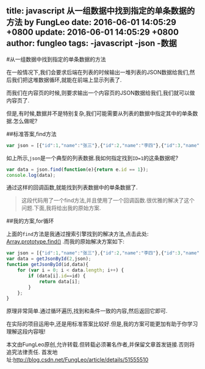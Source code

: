 title: javascript 从一组数据中找到指定的单条数据的方法 by FungLeo
date: 2016-06-01 14:05:29 +0800
update: 2016-06-01 14:05:29 +0800
author: fungleo
tags:
    -javascript
    -json
    -数据
---

#从一组数据中找到指定的单条数据的方法

在一般情况下,我们会要求后端在列表的时候输出一堆列表的JSON数据给我们,然后我们把这堆数据循环,就能在前端上显示列表了.

而我们在内容页的时候,则要求输出一个内容页的JSON数据给我们,我们就可以做内容页了.

但是,有时候,数据并不是特别复杂,我们可能需要从列表的数据中指定其中的单条数据.怎么做呢?

##标准答案,find方法

```javascript
var json = [{"id":1,"name":"张三"},{"id":2,"name":"李四"},{"id":3,"name":"王五"}];
```
如上所示,`json`是一个典型的列表数据.我如何指定找到`ID=1`的这条数据呢?

```javascript
var data = json.find(function(e){return e.id == 1});
console.log(data);
```
通过这样的回调函数,就能找到列表数据中的单条数据了.

>这段代码用了一个find方法,并且使用了一个回调函数.很优雅的解决了这个问题.下面,我将给出我的原始方案.

##我的方案,for循环

上面的`find`方法是我通过搜索引擎找到的解决方法,点击此处: [Array.prototype.find()](https://developer.mozilla.org/en-US/docs/Web/JavaScript/Reference/Global_Objects/Array/find) .而我的原始解决方案如下:

```javascript
var json = [{"id":1,"name":"张三"},{"id":2,"name":"李四"},{"id":3,"name":"王五"}];
var data = getJsonById(2,json);
function getJsonById(id,data){
	for (var i = 0; i < data.length; i++) {
		if (data[i].id==id) {
			return data[i];
		}
	};
}
```
原理非常简单.通过循环遍历,找到和条件一致的内容,然后返回它即可.

在实际的项目运用中,还是用标准答案比较好.但是,我的方案可能更加有助于你学习理解这段内容哦!

本文由FungLeo原创,允许转载.但转载必须署名作者,并保留文章首发链接.否则将追究法律责任.
首发地址:http://blog.csdn.net/FungLeo/article/details/51555510
